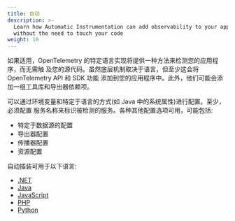 ```yaml
---
title: 自动
description: >-
  Learn how Automatic Instrumentation can add observability to your application
  without the need to touch your code
weight: 10
---
```


如果适用，OpenTelemetry 的特定语言实现将提供一种方法来检测您的应用程序，而无需触
及您的源代码。虽然底层机制取决于语言，但至少这会将 OpenTelemetry API 和 SDK 功能
添加到您的应用程序中。此外，他们可能会添加一组工具库和导出器依赖项。

可以通过环境变量和特定于语言的方式(如 Java 中的系统属性)进行配置。至少，必须配置
服务名称来标识被检测的服务。各种其他配置选项可用，可能包括:

- 特定于数据源的配置
- 导出器配置
- 传播器配置
- 资源配置

自动插装可用于以下语言:

- [.NET](../../../instrumentation/net/automatic)
- [Java](../../../instrumentation/java/automatic)
- [JavaScript](../../../instrumentation/js/automatic)
- [PHP](../../../instrumentation/php/automatic)
- [Python](../../../instrumentation/python/automatic)
